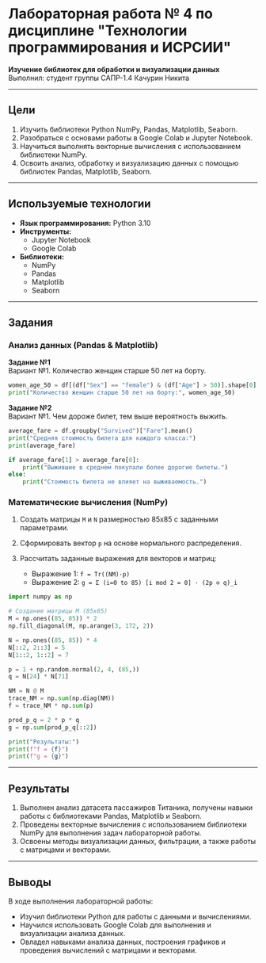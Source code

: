 # Лабораторная работа № 4 по дисциплине "Технологии программирования и ИСРСИИ"

**Изучение библиотек для обработки и визуализации данных**  
Выполнил: студент группы САПР-1.4 Качурин Никита

---

## Цели

1. Изучить библиотеки Python NumPy, Pandas, Matplotlib, Seaborn.
2. Разобраться с основами работы в Google Colab и Jupyter Notebook.
3. Научиться выполнять векторные вычисления с использованием библиотеки NumPy.
4. Освоить анализ, обработку и визуализацию данных с помощью библиотек Pandas, Matplotlib, Seaborn.

---

## Используемые технологии

- **Язык программирования:** Python 3.10
- **Инструменты:**
  - Jupyter Notebook
  - Google Colab
- **Библиотеки:**
  - NumPy
  - Pandas
  - Matplotlib
  - Seaborn

---

## Задания

### Анализ данных (Pandas & Matplotlib)

**Задание №1**  
Вариант №1. Количество женщин старше 50 лет на борту.

```python
women_age_50 = df[(df["Sex"] == "female") & (df["Age"] > 50)].shape[0]
print("Количество женщин старше 50 лет на борту:", women_age_50)
```

**Задание №2**  
Вариант №1. Чем дороже билет, тем выше вероятность выжить.

```python
average_fare = df.groupby("Survived")["Fare"].mean()
print("Средняя стоимость билета для каждого класса:")
print(average_fare)

if average_fare[1] > average_fare[0]:
    print("Выжившие в среднем покупали более дорогие билеты.")
else:
    print("Стоимость билета не влияет на выживаемость.")
```

### Математические вычисления (NumPy)

1. Создать матрицы `M` и `N` размерностью 85x85 с заданными параметрами.
2. Сформировать вектор `p` на основе нормального распределения.
3. Рассчитать заданные выражения для векторов и матриц:

   - Выражение 1: `f = Tr((NM)·p)`
   - Выражение 2: `g = Σ (i=0 to 85) [i mod 2 = 0] · (2p ⊙ q)_i`

```python
import numpy as np

# Создание матрицы M (85x85)
M = np.ones((85, 85)) * 2
np.fill_diagonal(M, np.arange(3, 172, 2))

N = np.ones((85, 85)) * 4
N[::2, 2::3] = 5
N[1::2, 1::2] = 7

p = 1 + np.random.normal(2, 4, (85,))
q = N[24] * N[71]

NM = N @ M
trace_NM = np.sum(np.diag(NM))
f = trace_NM * np.sum(p)

prod_p_q = 2 * p * q
g = np.sum(prod_p_q[::2])

print("Результаты:")
print(f"f = {f}")
print(f"g = {g}")
```

---

## Результаты

1. Выполнен анализ датасета пассажиров Титаника, получены навыки работы с библиотеками Pandas, Matplotlib и Seaborn.
2. Проведены векторные вычисления с использованием библиотеки NumPy для выполнения задач лабораторной работы.
3. Освоены методы визуализации данных, фильтрации, а также работы с матрицами и векторами.

---

## Выводы

В ходе выполнения лабораторной работы:
- Изучил библиотеки Python для работы с данными и вычислениями.
- Научился использовать Google Colab для выполнения и визуализации анализа данных.
- Овладел навыками анализа данных, построения графиков и проведения вычислений с матрицами и векторами.